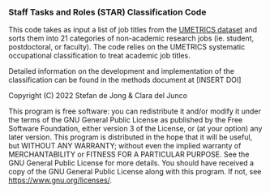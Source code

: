 ### Staff Tasks and Roles (STAR) Classification Code

This code takes as input a list of job titles from the [UMETRICS dataset](https://iris.isr.umich.edu/research-data/) and sorts them into 21 categories of non-academic research jobs (ie. student, postdoctoral, or faculty). The code relies on the UMETRICS systematic occupational classification to treat academic job titles. 

Detailed information on the development and implementation of the classification can be found in the methods document at [INSERT DOI]



Copyright (C) 2022 Stefan de Jong & Clara del Junco

This program is free software: you can redistribute it and/or modify it under the terms of the GNU General Public License as published by the Free Software Foundation, either version 3 of the License, or (at your option) any later version. This program is distributed in the hope that it will be useful, but WITHOUT ANY WARRANTY; without even the implied warranty of MERCHANTABILITY or FITNESS FOR A PARTICULAR PURPOSE.  See the GNU General Public License for more details. You should have received a copy of the GNU General Public License along with this program.  If not, see <https://www.gnu.org/licenses/>.


